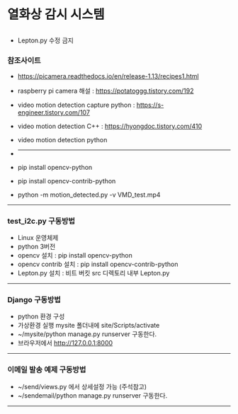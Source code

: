 # 열화상 감시 시스템
##
- Lepton.py 수정 금지
### 참조사이트

- https://picamera.readthedocs.io/en/release-1.13/recipes1.html
- raspberry pi camera 해설 : https://potatoggg.tistory.com/192
- video motion detection capture python : https://s-engineer.tistory.com/107
- video motion detection C++ : https://hyongdoc.tistory.com/410
- video motion detection python

- ***

- pip install opencv-python
- pip install opencv-contrib-python
- python -m motion_detected.py -v VMD_test.mp4

***

### test_i2c.py 구동방법

- Linux 운영체제
- python 3버전
- opencv 설치 : pip install opencv-python
- opencv contrib 설치 : pip install opencv-contrib-python
- Lepton.py 설치 : 비트 버킷 src 디렉토리 내부 Lepton.py

***

### Django 구동방법

- python 환경 구성
- 가상환경 실행 mysite 폴더내에 site/Scripts/activate
- ~/mysite/python manage.py runserver 구동한다.
- 브라우저에서 http://127.0.0.1:8000
***

### 이메일 발송 예제 구동방법

- ~/send/views.py 에서 상세설정 가능 (주석참고)
- ~/sendemail/python manage.py runserver 구동한다.

***
